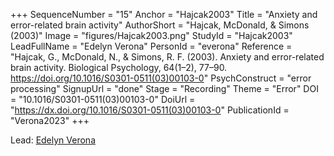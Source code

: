 +++
SequenceNumber = "15"
Anchor = "Hajcak2003"
Title = "Anxiety and error-related brain activity"
AuthorShort = "Hajcak, McDonald, & Simons (2003)"
Image = "figures/Hajcak2003.png"
StudyId = "Hajcak2003"
LeadFullName = "Edelyn Verona"
PersonId = "everona"
Reference = "Hajcak, G., McDonald, N., & Simons, R. F. (2003). Anxiety and error-related brain activity. Biological Psychology, 64(1–2), 77–90. https://doi.org/10.1016/S0301-0511(03)00103-0"
PsychConstruct = "error processing"
SignupUrl = "done"
Stage = "Recording"
Theme = "Error"
DOI = "10.1016/S0301-0511(03)00103-0"
DoiUrl = "https://dx.doi.org/10.1016/S0301-0511(03)00103-0"
PublicationId = "Verona2023"
+++

Lead: [Edelyn Verona](/people/#everona)